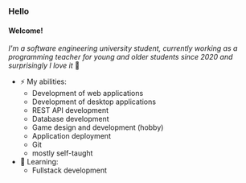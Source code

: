### Hello

#### Welcome!
  _I'm a software engineering university student, currently working as a programming teacher for young and older students since 2020 and surprisingly I love it_ 💚
 
- ⚡ My abilities:
  - Development of web applications
  - Development of desktop applications
  - REST API development
  - Database development
  - Game design and development (hobby)
  - Application deployment
  - Git
  - mostly self-taught
- 🔭 Learning:
  - Fullstack development

<!--
**Erick-III/Erick-iii** is a ✨ _special_ ✨ repository because its `README.md` (this file) appears on your GitHub profile.

Here are some ideas to get you started:

- 🔭 I’m currently working on ...
- 🌱 I’m currently learning ...
- 👯 I’m looking to collaborate on ...
- 🤔 I’m looking for help with ...
- 💬 Ask me about ...
- 📫 How to reach me: ...
- 😄 Pronouns: ...
- ⚡ Fun fact: ...
-->
